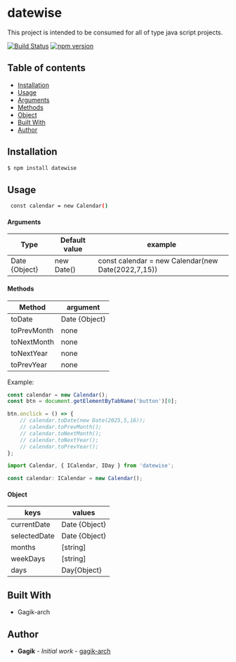 # datewise

This project is intended to be consumed for all of type java script projects.

[![Build Status](https://github.com/Gagik-arch/datewise)](https://github.com/Gagik-arch/datewise)
[![npm version](https://www.npmjs.com/package/datewise)](https://www.npmjs.com/package/datewise)

## Table of contents

-   [Installation](#installation)
-   [Usage](#usage)
-   [Arguments](#Arguments)
-   [Methods](#Methods)
-   [Object](#Object)
-   [Built With](#built-with)
-   [Author](#author)

## Installation

```sh
$ npm install datewise
```

## Usage

```sh
 const calendar = new Calendar()
```

#### Arguments

| Type          | Default value | example                                            |
| ------------- | ------------- | -------------------------------------------------- |
| Date {Object} | new Date()    | const calendar = new Calendar(new Date(2022,7,15)) |

#### Methods

| Method      | argument      |
| ----------- | ------------- |
| toDate      | Date {Object} |
| toPrevMonth | none          |
| toNextMonth | none          |
| toNextYear  | none          |
| toPrevYear  | none          |

Example:

```js
const calendar = new Calendar();
const btn = document.getElementByTabName('button')[0];

btn.onclick = () => {
    // calendar.toDate(new Date(2025,5,16));
    // calendar.toPrevMonth();
    // calendar.toNextMonth();
    // calendar.toNextYear();
    // calendar.toPrevYear();
};
```

```ts
import Calendar, { ICalendar, IDay } from 'datewise';

const calendar: ICalendar = new Calendar();
```

#### Object

| keys         | values        |
| ------------ | ------------- |
| currentDate  | Date {Object} |
| selectedDate | Date {Object} |
| months       | [string]      |
| weekDays     | [string]      |
| days         | Day{Object}   |

## Built With

-   Gagik-arch

## Author

-   **Gagik** - _Initial work_ - [gagik-arch](https://github.com/Gagik-arch/datewise)
